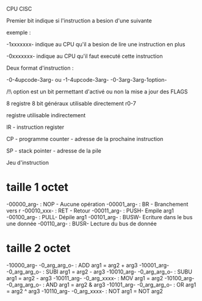 CPU CISC

Premier bit indique si l'instruction a besion d'une suivante

exemple : 

-1xxxxxxx-	indique au CPU qu'il a besion de lire une instruction en plus

-0xxxxxxx-	indique au CPU qu'il faut executé cette instruction

Deux format d'instruction : 

-0-4upcode-3arg-  ou -1-4upcode-3arg- -0-3arg-3arg-1option-

/!\ option est un bit permettant d'activé ou non la mise a jour des FLAGS

8 registre 8 bit généraux utilisable directement 
r0-7

registre utilisable indirectement

IR - instruction register

CP - programme counter - adresse de la prochaine instruction

SP - stack pointer - adresse de la pile




Jeu d'instruction


 # taille 1 octet

-00000_arg- : NOP - Aucune opération 
-00001_arg- : BR  - Branchement vers r
-00010_xxx- : RET - Retour 
-00011_arg- : PUSH- Empile arg1
-00100_arg- : PULL- Dépile arg1
-00101_arg- : BUSW- Ecriture dans le bus une donnée
-00110_arg- : BUSR- Lecture du bus de donnée

 

 # taille 2 octet

-10000_arg- -0_arg_arg_o- : ADD  arg1 = arg2 + arg3
-10001_arg- -0_arg_arg_o- : SUBI arg1 = arg2 - arg3
-10010_arg- -0_arg_arg_o- : SUBU arg1 = arg2 - arg3
-10011_arg- -0_arg_xxxx- : MOV  arg1 = arg2 
-10100_arg- -0_arg_arg_o- : AND	arg1 = arg2 & arg3
-10101_arg- -0_arg_arg_o- : OR	arg1 = arg2 ^ arg3
-10110_arg- -0_arg_xxxx- : NOT  arg1 = NOT arg2











